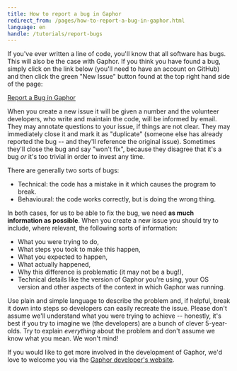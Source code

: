 ```yaml
---
title: How to report a bug in Gaphor
redirect_from: /pages/how-to-report-a-bug-in-gaphor.html
language: en
handle: /tutorials/report-bugs
---
```


If you've ever written a line of code, you'll know that all software has bugs.
This will also be the case with Gaphor. If you think you have found a bug, simply
click on the link below (you'll need to have an account on GitHub) and then
click the green "New Issue" button found at the top right hand side of the
page:

[Report a Bug in Gaphor](https://github.com/gaphor/gaphor/issues)

When you create a new issue it will be given a number and the volunteer
developers, who write and maintain the code, will be informed by email. They
may annotate questions to your issue, if things are not clear. They may
immediately close it and mark it as "duplicate" (someone else has already
reported the bug -- and they'll reference the original issue). Sometimes
they'll close the bug and say "won't fix", because they disagree that it's a
bug *or* it's too trivial in order to invest any time.

There are generally two sorts of bugs:

* Technical: the code has a mistake in it which causes the program to break.
* Behavioural: the code works correctly, but is doing the wrong thing.

In both cases, for us to be able to fix the bug, we need **as much information
as possible**. When you create a new issue you should try to include, where
relevant, the following sorts of information:

* What you were trying to do,
* What steps you took to make this happen,
* What you expected to happen,
* What actually happened,
* Why this difference is problematic (it may not be a bug!),
* Technical details like the version of Gaphor you're using, your OS version and
  other aspects of the context in which Gaphor was running.

Use plain and simple language to describe the problem and, if helpful, break
it down into steps so developers can easily recreate the issue. Please don't
assume we'll understand what you were trying to achieve -- honestly, it's best
if you try to imagine we (the developers) are a bunch of clever 5-year-olds.
Try to explain *everything* about the problem and don't assume we know what you
mean. We won't mind!

If you would like to get more involved in the development of Gaphor, we'd love to
welcome you via the [Gaphor developer's website](http://gaphor.readthedocs.io/).